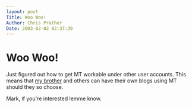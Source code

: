 ```yaml
---
layout: post
Title: Woo Woo!  
Author: Chris Prather
Date: 2003-02-02 02:37:39
---
```


# Woo Woo!
Just figured out how to get MT workable under other user accounts. This means that <a href="http://www.prather.org/~mark">my brother</a> and others can have their own blogs using MT should they so choose.

Mark, if you're interested lemme know. 
